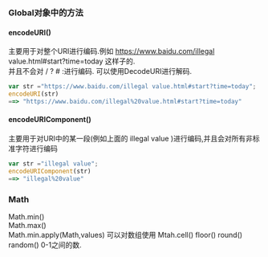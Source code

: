 ### Global对象中的方法 
#### encodeURI()
主要用于对整个URI进行编码.例如 https://www.baidu.com/illegal value.html#start?time=today 这样子的.  
并且不会对 / ? # :进行编码. 可以使用DecodeURI进行解码.
```js
var str ="https://www.baidu.com/illegal value.html#start?time=today";
encodeURI(str)
==> "https://www.baidu.com/illegal%20value.html#start?time=today"
```
#### encodeURIComponent()
主要用于对URI中的某一段(例如上面的 illegal value )进行编码,并且会对所有非标准字符进行编码
```js
var str ="illegal value";
encodeURIComponent(str)
==> "illegal%20value"
```
### Math
Math.min()  
Math.max()  
Math.min.apply(Math,values) 可以对数组使用
Mtah.cell() floor() round()  
random() 0-1之间的数.

